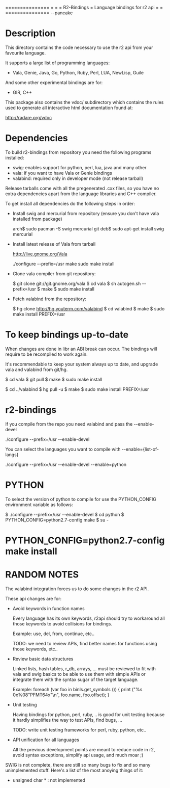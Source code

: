 
   ===============
  =               =
  =  R2-Bindings  =  Language bindings for r2 api
  =               =
   ===============   --pancake



Description
===========

This directory contains the code necessary to use the r2 api from your
favourite language.

It supports a large list of programming languages:

  - Vala, Genie, Java, Go, Python, Ruby, Perl, LUA, NewLisp, Guile

And some other experimental bindings are for:

  - GIR, C++

This package also contains the vdoc/ subdirectory which contains the
rules used to generate all interactive html documentation found at:

   http://radare.org/vdoc


Dependencies
============

To build r2-bindings from repository you need the following programs installed:

  * swig: enables support for python, perl, lua, java and many other
  * vala: if you want to have Vala or Genie bindings
  * valabind: required only in developer mode (not release tarball)

Release tarballs come with all the pregenerated .cxx files, so you have
no extra dependencies apart from the language libraries and C++ compiler.

To get install all dependencies do the following steps in order:

  * Install swig and mercurial from repository
    (ensure you don't have vala installed from package)

       arch$ sudo pacman -S swig mercurial git
       deb$ sudo apt-get install swig mercurial

  * Install latest release of Vala from tarball

      http://live.gnome.org/Vala

      ./configure --prefix=/usr
      make
      sudo make install
  
  * Clone vala compiler from git repository:

      $ git clone git://git.gnome.org/vala
      $ cd vala
      $ sh autogen.sh --prefix=/usr
      $ make
      $ sudo make install

  * Fetch valabind from the repository:
 
      $ hg clone http://hg.youterm.com/valabind
      $ cd valabind
      $ make
      $ sudo make install PREFIX=/usr


To keep bindings up-to-date
===========================

When changes are done in libr an ABI break can occur. The bindings will require
to be recompiled to work again.

It's recommendable to keep your system always up to date, and upgrade vala
and valabind from git/hg.

   $ cd vala
   $ git pull
   $ make
   $ sudo make install

   $ cd ../valabind
   $ hg pull -u
   $ make
   $ sudo make install PREFIX=/usr


r2-bindings
===========

If you compile from the repo you need valabind and pass the --enable-devel

  ./configure --prefix=/usr --enable-devel

You can select the languages you want to compile with --enable={list-of-langs}

  ./configure --prefix=/usr --enable-devel --enable=python


PYTHON
======

To select the version of python to compile for use the PYTHON_CONFIG
environment variable as follows:

  $ ./configure --prefix=/usr --enable-devel
  $ cd python
  $ PYTHON_CONFIG=python2.7-config make
  $ su -
  # PYTHON_CONFIG=python2.7-config make install


RANDOM NOTES
===========

The valabind integration forces us to do some changes in the r2 API.

These api changes are for:

  - Avoid keywords in function names

    Every language has its own keywords, r2api should try to workaround
    all those keywords to avoid collisions for bindings.

    Example: use, del, from, continue, etc..

    TODO: we need to review APIs, find better names for functions using
    those keywords, etc..

  - Review basic data structures

    Linked lists, hash tables, r_db, arrays, ... must be reviewed to
    fit with vala and swig basics to be able to use them with simple
    APIs or integrate them with the syntax sugar of the target language.

    Example:
      foreach (var foo in binls.get_symbols ()) {
        print ("%s 0x%08"PFMT64x"\n", foo.name, foo.offset);
      }

  - Unit testing

    Having bindings for python, perl, ruby, .. is good for unit testing
    because it hardly simplifies the way to test APIs, find bugs, ...

    TODO: write unit testing frameworks for perl, ruby, python, etc..

  - API unification for all languages

    All the previous development points are meant to reduce code in r2,
    avoid syntax exceptions, simplify api usage, and much moar ;)

SWIG is not complete, there are still so many bugs to fix and so many
unimplemented stuff. Here's a list of the most anoying things of it:

  - unsigned char * : not implemented
